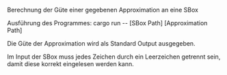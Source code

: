 Berechnung der Güte einer gegebenen Approximation an eine SBox 

Ausführung des Programmes: cargo run -- [SBox Path] [Approximation Path]

Die Güte der Approximation wird als Standard Output ausgegeben. 

Im Input der SBox muss jedes Zeichen durch ein Leerzeichen getrennt sein, damit diese korrekt eingelesen werden kann.
